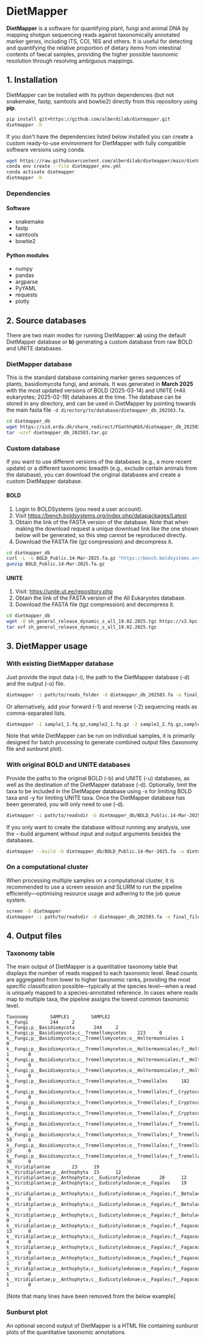 # DietMapper

**DietMapper** is a software for quantifying plant, fungi and animal DNA by mapping shotgun sequencing reads against taxonomically annotated marker genes, including ITS, COI, 16S and others. It is useful for detecting and quantifying the relative proportion of dietary items from intestinal contents of faecal samples, providing the higher possible taxonomic resolution through resolving ambiguous mappings.

## 1. Installation

DietMapper can be installed with its python dependencies (but not snakemake, fastp, samtools and bowtie2) directly from this repository using **pip**.

```sh
pip install git+https://github.com/alberdilab/dietmapper.git
dietmapper -h
```

If you don't have the dependencies listed below installed you can create a custom ready-to-use environment for DietMapper with fully compatible software versions using conda.

```sh
wget https://raw.githubusercontent.com/alberdilab/dietmapper/main/dietmapper_env.yml
conda env create --file dietmapper_env.yml
conda activate dietmapper
dietmapper -h
```
### Dependencies

#### Software

- snakemake
- fastp
- samtools
- bowtie2

#### Python modules

- numpy
- pandas
- argparse
- PyYAML
- requests
- plotly

## 2. Source databases

There are two main modes for running DietMapper: **a)** using the default DietMapper database or **b)** generating a custom database from raw BOLD and UNITE databases.

### DietMapper database

This is the standard database containing marker genes sequences of plants, basidiomycota fungi, and animals. It was generated in **March 2025** with the most updated versions of BOLD (2025-03-14) and UNITE (*All eukaryotes; 2025-02-19) databases at the time. The database can be stored in any directory, and can be used in DietMapper by pointing towards the main fasta file `-d directory/to/database/dietmapper_db_202503.fa`.

```sh
cd dietmapper_db
wget https://sid.erda.dk/share_redirect/FGathhqKb5/dietmapper_db_202503.tar.gz
tar -xzvf dietmapper_db_202503.tar.gz
```

### Custom database

If you want to use different versions of the databases (e.g., a more recent update) or a different taxonomic breadth (e.g., exclude certain animals from the database), you can download the original databases and create a custom DietMapper database.

#### BOLD

1. Login to BOLDSystems (you need a user account).
2. Visit https://bench.boldsystems.org/index.php/datapackages/Latest
3. Obtain the link of the FASTA version of the database. Note that when making the download request a unique download link like the one shown below will be generated, so this step cannot be reproduced directly.
4. Download the FASTA file (gz compression) and decompress it.

```sh
cd dietmapper_db
curl -L -o BOLD_Public.14-Mar-2025.fa.gz "https://bench.boldsystems.org/index.php/API_Datapackage/fasta?id=BOLD_Public.14-Mar-2025&uid=167dcd55552bc4"
gunzip BOLD_Public.14-Mar-2025.fa.gz
```
#### UNITE

1. Visit: https://unite.ut.ee/repository.php
2. Obtain the link of the FASTA version of the All Eukaryotes database.
3. Download the FASTA file (tgz compression) and decompress it.

```sh
cd dietmapper_db
wget -O sh_general_release_dynamic_s_all_19.02.2025.tgz https://s3.hpc.ut.ee/plutof-public/original/b02db549-5f04-43fc-afb6-02888b594d10.tgz
tar xvf sh_general_release_dynamic_s_all_19.02.2025.tgz
```

## 3. DietMapper usage

### With existing DietMapper database

Just provide the input data (-i), the path to the DietMapper database (-d) and the output (-o) file.

```sh
dietmapper -i path/to/reads_folder -d dietmapper_db_202503.fa -o final_file.txt
```

Or alternatively, add your forward (-1) and reverse (-2) sequencing reads as comma-separated lists.

```sh
dietmapper -1 sample1_1.fq.gz,sample2_1.fq.gz -2 sample1_2.fq.gz,sample2_2.fq.gz -d dietmapper_db_202503.fa -o final_file.txt
```

Note that while DietMapper can be run on individual samples, it is primarily designed for batch processing to generate combined output files (taxonomy file and sunburst plot).

### With original BOLD and UNITE databases

Provide the paths to the original BOLD (-b) and UNITE (-u) databases, as well as the destination of the DietMapper database (-d). Optionally, limit the taxa to be included in the DietMapper database using -x for limiting BOLD taxa and -y for limiting UNITE taxa. Once the DietMapper database has been generated, you will only need to use (-d).

```sh
dietmapper -i path/to/readsdir -b dietmapper_db/BOLD_Public.14-Mar-2025.fa -u dietmapper_db/sh_general_release_dynamic_s_all_19.02.2025.fasta -d dietmapper_db/dietmapper_db_202503.fa -x k__Animalia -y k__Viridiplantae,p__Basidiomycota -o dietmapper_results.txt
```

If you only want to create the database without running any analysis, use the --build argument without input and output arguments besides the databases.

```sh
dietmapper --build -b dietmapper_db/BOLD_Public.14-Mar-2025.fa -u dietmapper_db/sh_general_release_dynamic_s_all_19.02.2025.fasta -d dietmapper_db/dietmapper_db_202503.fa -x k__Animalia -y k__Viridiplantae,p__Basidiomycota
```

### On a computational cluster

When processing multiple samples on a computational cluster, it is recommended to use a screen session and SLURM to run the pipeline efficiently—optimising resource usage and adhering to the job queue system.

```sh
screen -S dietmapper
dietmapper -i path/to/readsdir -d dietmapper_db_202503.fa -o final_file.txt --slurm
```

## 4. Output files

### Taxonomy table

The main output of DietMapper is a quantitative taxonomy table that displays the number of reads mapped to each taxonomic level. Read counts are aggregated from lower to higher taxonomic ranks, providing the most specific classification possible—typically at the species level—when a read is uniquely mapped to a species-annotated reference. In cases where reads map to multiple taxa, the pipeline assigns the lowest common taxonomic level.

```
Taxonomy        SAMPLE1        SAMPLE2
k__Fungi        244     2
k__Fungi;p__Basidiomycota       244     2
k__Fungi;p__Basidiomycota;c__Tremellomycetes    223     0
k__Fungi;p__Basidiomycota;c__Tremellomycetes;o__Holtermanniales 1       0
k__Fungi;p__Basidiomycota;c__Tremellomycetes;o__Holtermanniales;f__Holtermanniaceae     1       0
k__Fungi;p__Basidiomycota;c__Tremellomycetes;o__Holtermanniales;f__Holtermanniaceae;g__Holtermannia     1       0
k__Fungi;p__Basidiomycota;c__Tremellomycetes;o__Holtermanniales;f__Holtermanniaceae;g__Holtermannia;s__Holtermannia_saccardoi   1       0
k__Fungi;p__Basidiomycota;c__Tremellomycetes;o__Tremellales     182     0
k__Fungi;p__Basidiomycota;c__Tremellomycetes;o__Tremellales;f__Cryptococcaceae  6       0
k__Fungi;p__Basidiomycota;c__Tremellomycetes;o__Tremellales;f__Cryptococcaceae;g__Kwoniella     6       0
k__Fungi;p__Basidiomycota;c__Tremellomycetes;o__Tremellales;f__Cryptococcaceae;g__Kwoniella;s__Kwoniella_shandongensis  6       0
k__Fungi;p__Basidiomycota;c__Tremellomycetes;o__Tremellales;f__Tremellaceae     59      0
k__Fungi;p__Basidiomycota;c__Tremellomycetes;o__Tremellales;f__Tremellaceae;g__Tremella 59      0
k__Fungi;p__Basidiomycota;c__Tremellomycetes;o__Tremellales;f__Tremellaceae;g__Tremella;s__Tremella_cheejenii   23      0
k__Fungi;p__Basidiomycota;c__Tremellomycetes;o__Tremellales;f__Tremellaceae;g__Tremella;s__Tremella_mesenterica 36      0
k__Viridiplantae        23      19
k__Viridiplantae;p__Anthophyta  23      12
k__Viridiplantae;p__Anthophyta;c__Eudicotyledonae       20      12
k__Viridiplantae;p__Anthophyta;c__Eudicotyledonae;o__Fagales    19      9
k__Viridiplantae;p__Anthophyta;c__Eudicotyledonae;o__Fagales;f__Betulaceae      0       8
k__Viridiplantae;p__Anthophyta;c__Eudicotyledonae;o__Fagales;f__Betulaceae;g__Ostrya    0       7
k__Viridiplantae;p__Anthophyta;c__Eudicotyledonae;o__Fagales;f__Betulaceae;g__Ostrya;s__Ostrya_carpinifolia     0       2
k__Viridiplantae;p__Anthophyta;c__Eudicotyledonae;o__Fagales;f__Fagaceae        13      0
k__Viridiplantae;p__Anthophyta;c__Eudicotyledonae;o__Fagales;f__Fagaceae;g__Castanea    4       0
k__Viridiplantae;p__Anthophyta;c__Eudicotyledonae;o__Fagales;f__Fagaceae;g__Castanea;s__Castanea_dentata        1       0
k__Viridiplantae;p__Anthophyta;c__Eudicotyledonae;o__Fagales;f__Fagaceae;g__Castanea;s__Castanea_seguinii       1       0
k__Viridiplantae;p__Anthophyta;c__Eudicotyledonae;o__Fagales;f__Fagaceae;g__Lithocarpus 1       0
k__Viridiplantae;p__Anthophyta;c__Eudicotyledonae;o__Fagales;f__Fagaceae;g__Lithocarpus;s__Lithocarpus_corneus  1       0
```
[Note that many lines have been removed from the below example]

### Sunburst plot

An optional second output of DietMapper is a HTML file containing sunburst plots of the quantitative taxonomic annotations.
